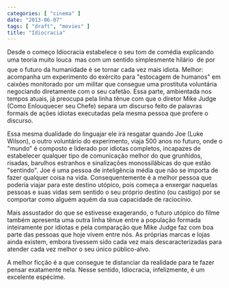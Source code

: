 ```yaml
---
categories: [ "cinema" ]
date: "2013-06-07"
tags: [ "draft", "movies" ]
title: "Idiocracia"
---
```

Desde o começo Idiocracia estabelece o seu tom de comédia explicando
uma teoria muito louca  mas com um sentido simplesmente hilário  de
por que o futuro da humanidade é se tornar cada vez mais idiota. Melhor:
acompanha um experimento do exército para "estocagem de humanos" em
caixões monitorado por um militar que consegue uma prostituta voluntária
negociando diretamente com o seu cafetão. Essa parte, ambientada nos
tempos atuais, já preocupa pela linha tênue com que o diretor Mike Judge
(Como Enlouquecer seu Chefe) separa um discurso feito de palavras formais
de ações idiotas executadas pela mesma pessoa que profere o discurso.

Essa mesma dualidade do linguajar ele irá resgatar quando Joe (Luke
Wilson), o outro voluntário do experimento, viaja 500 anos no futuro,
onde o "mundo" é composto e liderado por idiotas completos, incapazes
de estabelecer qualquer tipo de comunicação melhor do que grunhidos,
risadas, barulhos estranhos e sinalizações monossilábicas do que
estão "sentindo". Joe é uma pessoa de inteligência média que não se
importa de fazer qualquer coisa na vida. Consequentemente é a melhor
pessoa que poderia viajar para este destino utópico, pois começa a
enxergar naquelas pessoas e suas vidas sem sentido o seu próprio destino
(ou castigo) por se comportar como alguém aquém da sua capacidade de
raciocínio.

Mais assustador do que se estivesse exagerando, o futuro utópico do
filme também apresenta uma outra linha tênue entre a população formada
inteiramente por idiotas e pela comparação que Mike Judge faz com boa
parte das pessoas que hoje vivem entre nós. As próprias marcas e lojas
ainda existem, embora tivessem sido cada vez mais descaracterizadas para
atender cada vez melhor o seu único público-alvo.

A melhor ficção é a que consegue te distanciar da realidade para te
fazer pensar exatamente nela. Nesse sentido, Idiocracia, infelizmente,
é um excelente espécime.

